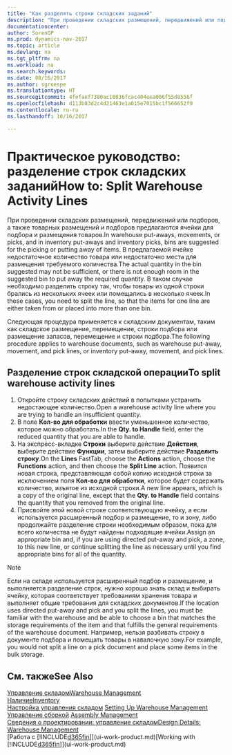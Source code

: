 ```yaml
---
title: "Как разделять строки складских заданий"
description: "При проведении складских размещений, передвижений или подборов, а также товарных размещений и подборов предлагаются ячейки для подбора и размещения товаров. В предлагаемой ячейке недостаточное количество товара или недостаточно места для размещения требуемого количества. В таком случае необходимо разделить строку так, чтобы товары из одной строки брались из нескольких ячеек или помещались в несколько ячеек."
documentationcenter: 
author: SorenGP
ms.prod: dynamics-nav-2017
ms.topic: article
ms.devlang: na
ms.tgt_pltfrm: na
ms.workload: na
ms.search.keywords: 
ms.date: 08/16/2017
ms.author: sgroespe
ms.translationtype: HT
ms.sourcegitcommit: 4fefaef7380ac10836fcac404eea006f55d8556f
ms.openlocfilehash: d113b83d2c4d21463e1a015e7015bc1f566652f9
ms.contentlocale: ru-ru
ms.lasthandoff: 10/16/2017

---
```

# <a name="how-to-split-warehouse-activity-lines"></a><span data-ttu-id="20aaf-105">Практическое руководство: разделение строк складских заданий</span><span class="sxs-lookup"><span data-stu-id="20aaf-105">How to: Split Warehouse Activity Lines</span></span>
<span data-ttu-id="20aaf-106">При проведении складских размещений, передвижений или подборов, а также товарных размещений и подборов предлагаются ячейки для подбора и размещения товаров.</span><span class="sxs-lookup"><span data-stu-id="20aaf-106">In warehouse put-aways, movements, or picks, and in inventory put-aways and inventory picks, bins are suggested for the picking or putting away of items.</span></span> <span data-ttu-id="20aaf-107">В предлагаемой ячейке недостаточное количество товара или недостаточно места для размещения требуемого количества.</span><span class="sxs-lookup"><span data-stu-id="20aaf-107">The actual quantity in the bin suggested may not be sufficient, or there is not enough room in the suggested bin to put away the required quantity.</span></span> <span data-ttu-id="20aaf-108">В таком случае необходимо разделить строку так, чтобы товары из одной строки брались из нескольких ячеек или помещались в несколько ячеек.</span><span class="sxs-lookup"><span data-stu-id="20aaf-108">In these cases, you need to split the line, so that the items for one line are either taken from or placed into more than one bin.</span></span>  

<span data-ttu-id="20aaf-109">Следующая процедура применяется к складским документам, таким как складское размещение, перемещение, строки подбора или размещение запасов, перемещение и строки подбора.</span><span class="sxs-lookup"><span data-stu-id="20aaf-109">The following procedure applies to warehouse documents, such as warehouse put-away, movement, and pick lines, or inventory put-away, movement, and pick lines.</span></span>  

## <a name="to-split-warehouse-activity-lines"></a><span data-ttu-id="20aaf-110">Разделение строк складской операции</span><span class="sxs-lookup"><span data-stu-id="20aaf-110">To split warehouse activity lines</span></span>  
1.  <span data-ttu-id="20aaf-111">Откройте строку складских действий в попытками устранить недостающее количество.</span><span class="sxs-lookup"><span data-stu-id="20aaf-111">Open a warehouse activity line where you are trying to handle an insufficient quantity.</span></span>  
2.  <span data-ttu-id="20aaf-112">В поле **Кол-во для обработки** ввести уменьшенное количество, которое можно обработать.</span><span class="sxs-lookup"><span data-stu-id="20aaf-112">In the **Qty. to Handle** field, enter the reduced quantity that you are able to handle.</span></span>  
3.  <span data-ttu-id="20aaf-113">На экспресс-вкладке **Строки** выберите действие **Действия**, выберите действие **Функции**, затем выберите действие **Разделить строку**.</span><span class="sxs-lookup"><span data-stu-id="20aaf-113">On the **Lines** FastTab, choose the **Actions** action, choose the **Functions** action, and then choose the **Split Line** action.</span></span> <span data-ttu-id="20aaf-114">Появится новая строка, представляющая собой копию исходной строки за исключением поля **Кол-во для обработки**, которое будет содержать количество, изъятое из исходной строки.</span><span class="sxs-lookup"><span data-stu-id="20aaf-114">A new line appears, which is a copy of the original line, except that the **Qty. to Handle** field contains the quantity that you removed from the original line.</span></span>  
4.  <span data-ttu-id="20aaf-115">Присвойте этой новой строке соответствующую ячейку, а если используется расширенный подбор и размещение, то и зону, либо продолжайте разделение строки необходимым образом, пока для всего количества не будут найдены подходящие ячейки.</span><span class="sxs-lookup"><span data-stu-id="20aaf-115">Assign an appropriate bin and, if you are using directed put-away and pick, a zone, to this new line, or continue splitting the line as necessary until you find appropriate bins for all of the quantity.</span></span>  

> [!NOTE]  
>  <span data-ttu-id="20aaf-116">Если на складе используется расширенный подбор и размещение, и выполняется разделение строк, нужно хорошо знать склад и выбирать ячейку, которая соответствует требованиям хранения товара и выполняет общие требования для складских документов.</span><span class="sxs-lookup"><span data-stu-id="20aaf-116">If the location uses directed put-away and pick and you split the lines, you must be familiar with the warehouse and be able to choose a bin that matches the storage requirements of the item and that fulfills the general requirements of the warehouse document.</span></span> <span data-ttu-id="20aaf-117">Например, нельзя разбивать строку в документе подбора и помещать товары в навалочную зону.</span><span class="sxs-lookup"><span data-stu-id="20aaf-117">For example, you would not split a line on a pick document and place some items in the bulk storage.</span></span>  

## <a name="see-also"></a><span data-ttu-id="20aaf-118">См. также</span><span class="sxs-lookup"><span data-stu-id="20aaf-118">See Also</span></span>  
[<span data-ttu-id="20aaf-119">Управление складом</span><span class="sxs-lookup"><span data-stu-id="20aaf-119">Warehouse Management</span></span>](warehouse-manage-warehouse.md)  
[<span data-ttu-id="20aaf-120">Наличие</span><span class="sxs-lookup"><span data-stu-id="20aaf-120">Inventory</span></span>](inventory-manage-inventory.md)  
<span data-ttu-id="20aaf-121">[Настройка управления складом](warehouse-setup-warehouse.md)   </span><span class="sxs-lookup"><span data-stu-id="20aaf-121">[Setting Up Warehouse Management](warehouse-setup-warehouse.md)   </span></span>  
<span data-ttu-id="20aaf-122">[Управление сборкой](assembly-assemble-items.md)  </span><span class="sxs-lookup"><span data-stu-id="20aaf-122">[Assembly Management](assembly-assemble-items.md)  </span></span>  
[<span data-ttu-id="20aaf-123">Сведения о проектировании: управление складом</span><span class="sxs-lookup"><span data-stu-id="20aaf-123">Design Details: Warehouse Management</span></span>](design-details-warehouse-management.md)  
<span data-ttu-id="20aaf-124">[Работа с [!INCLUDE[d365fin](includes/d365fin_md.md)]](ui-work-product.md)</span><span class="sxs-lookup"><span data-stu-id="20aaf-124">[Working with [!INCLUDE[d365fin](includes/d365fin_md.md)]](ui-work-product.md)</span></span>

